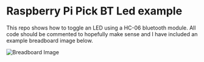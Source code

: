 # Raspberry Pi Pick BT Led example

This repo shows how to toggle an LED using a HC-06 bluetooth module. All code should be commented to hopefully make sense and I have included an example breadboard image below.

![Breadboard Image](https://i.ibb.co/NsJcnCt/BT-led-bb.png)